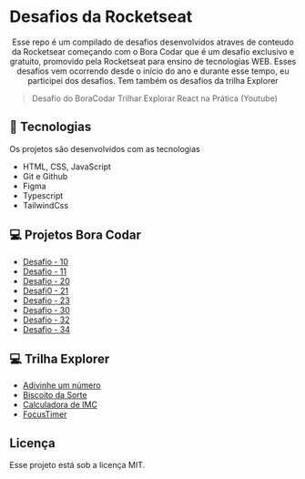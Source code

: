 # Desafios da Rocketseat

<p align="center">
Esse repo é um compilado de desafios desenvolvidos atraves de conteudo da Rocketsear começando com o Bora Codar que é um desafio exclusivo e gratuito, promovido pela Rocketseat para ensino de tecnologias WEB.
  Esses desafios vem ocorrendo desde o início do ano e durante esse tempo, eu participei dos desafios.
  Tem também os desafios da trilha Explorer <br/>
</p>

> Desafio do BoraCodar
> Trilhar Explorar
> React na Prática (Youtube)

## 🚀 Tecnologias

Os projetos são desenvolvidos com as tecnologias

- HTML, CSS, JavaScript 
- Git e Github
- Figma
- Typescript
- TailwindCss

## 💻 Projetos Bora Codar 

- [Desafio - 10](https://frabjous-figolla-8e249a.netlify.app/)
- [Desafio - 11](https://64fb61e086678737d917bb7e--spectacular-cannoli-be3103.netlify.app/)
- [Desafio - 20](https://64fb620300d9d5359f8e13b7--voluble-capybara-eb1518.netlify.app/)
- [Desafi0 - 21](https://64fb6220ef58143b4fa47156--jovial-faun-80d7f9.netlify.app/)
- [Desafio - 23](https://64fb6232fa00dc3981fbc0be--grand-manatee-4ddafa.netlify.app/)
- [Desafio - 30](https://64fb624adb4b093689a184af--moonlit-sundae-aca029.netlify.app/)
- [Desafio - 32](https://bora-codar32.vercel.app)
- [Desafio - 34](https://64fb626205e2893c33d49414--frolicking-vacherin-b03448.netlify.app/)

## 💻 Trilha Explorer

- [Adivinhe um número](https://codepen.io/gleizioliveira/pen/jOJaXrB)
- [Biscoito da Sorte](https://65b5381c4d919aba2dbf5312--tourmaline-mochi-7d59e6.netlify.app)
- [Calculadora de IMC](https://65b7078b41423dcb95507a03--fanciful-crumble-a74a3d.netlify.app)
- [FocusTimer](https://65b707c741423dcbbb507989--tangerine-gelato-443546.netlify.app)

## Licença

Esse projeto está sob a licença MIT.

